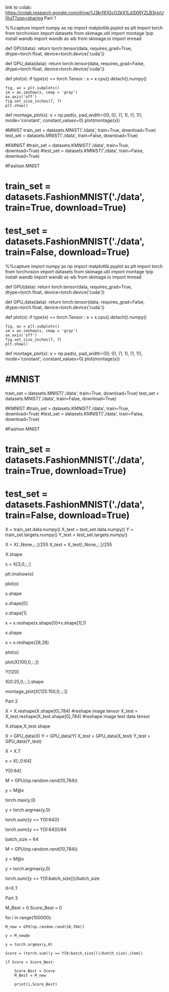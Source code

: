 link to colab: https://colab.research.google.com/drive/1J3krf61GcO2kX1Ld3XRYZLB3rsrUIXqT?usp=sharing
Part 1

%%capture
import numpy as np
import matplotlib.pyplot as plt
import torch
from torchvision import datasets
from skimage.util import montage
!pip install wandb
import wandb as wb
from skimage.io import imread

def GPU(data):
    return torch.tensor(data, requires_grad=True, dtype=torch.float, device=torch.device('cuda'))

def GPU_data(data):
    return torch.tensor(data, requires_grad=False, dtype=torch.float, device=torch.device('cuda'))

def plot(x):
    if type(x) == torch.Tensor :
        x = x.cpu().detach().numpy()

    fig, ax = plt.subplots()
    im = ax.imshow(x, cmap = 'gray')
    ax.axis('off')
    fig.set_size_inches(7, 7)
    plt.show()

def montage_plot(x):
    x = np.pad(x, pad_width=((0, 0), (1, 1), (1, 1)), mode='constant', constant_values=0)
    plot(montage(x))

#MNIST
train_set = datasets.MNIST('./data', train=True, download=True)
test_set = datasets.MNIST('./data', train=False, download=True)

#KMNIST
#train_set = datasets.KMNIST('./data', train=True, download=True)
#test_set = datasets.KMNIST('./data', train=False, download=True)

#Fashion MNIST
# train_set = datasets.FashionMNIST('./data', train=True, download=True)
# test_set = datasets.FashionMNIST('./data', train=False, download=True)



%%capture
import numpy as np
import matplotlib.pyplot as plt
import torch
from torchvision import datasets
from skimage.util import montage
!pip install wandb
import wandb as wb
from skimage.io import imread

def GPU(data):
    return torch.tensor(data, requires_grad=True, dtype=torch.float, device=torch.device('cuda'))

def GPU_data(data):
    return torch.tensor(data, requires_grad=False, dtype=torch.float, device=torch.device('cuda'))

def plot(x):
    if type(x) == torch.Tensor :
        x = x.cpu().detach().numpy()

    fig, ax = plt.subplots()
    im = ax.imshow(x, cmap = 'gray')
    ax.axis('off')
    fig.set_size_inches(7, 7)
    plt.show()

def montage_plot(x):
    x = np.pad(x, pad_width=((0, 0), (1, 1), (1, 1)), mode='constant', constant_values=0)
    plot(montage(x))

# #MNIST
train_set = datasets.MNIST('./data', train=True, download=True)
test_set = datasets.MNIST('./data', train=False, download=True)

#KMNIST
#train_set = datasets.KMNIST('./data', train=True, download=True)
#test_set = datasets.KMNIST('./data', train=False, download=True)

#Fashion MNIST
# train_set = datasets.FashionMNIST('./data', train=True, download=True)
# test_set = datasets.FashionMNIST('./data', train=False, download=True)

X = train_set.data.numpy()
X_test = test_set.data.numpy()
Y = train_set.targets.numpy()
Y_test = test_set.targets.numpy()

X = X[:,None,:,:]/255
X_test = X_test[:,None,:,:]/255

X.shape

x = X[3,0,:,:]

plt.imshow(x)

plot(x)

x.shape

x.shape[0]

x.shape[1]

x = x.reshape(x.shape[0]*x.shape[1],1)

x.shape

x = x.reshape(28,28)

plot(x)

plot(X[100,0,:,:])

Y[120]

X[0:25,0,:,:].shape

montage_plot(X[125:150,0,:,:])

Part 2

X = X.reshape(X.shape[0],784) #reshape image tensor
X_test = X_test.reshape(X_test.shape[0],784) #reshape image test data tensor

X.shape,X_test.shape

X = GPU_data(X)
Y = GPU_data(Y)
X_test = GPU_data(X_test)
Y_test = GPU_data(Y_test)



X = X.T

x = X[:,0:64]

Y[0:64]

M = GPU(np.random.rand(10,784))

y = M@x

torch.max(y,0)

y = torch.argmax(y,0)

torch.sum((y == Y[0:64]))

torch.sum((y == Y[0:64]))/64

batch_size = 64

M = GPU(np.random.rand(10,784))

y = M@x

y = torch.argmax(y,0)

torch.sum((y == Y[0:batch_size]))/batch_size

X=X.T

Part 3


M_Best = 0
Score_Best = 0

for i in range(100000):

    M_new = GPU(np.random.rand(10,784))

    y = M_new@x

    y = torch.argmax(y,0)

    Score = (torch.sum((y == Y[0:batch_size]))/batch_size).item()

    if Score > Score_Best:

        Score_Best = Score
        M_Best = M_new

        print(i,Score_Best)

